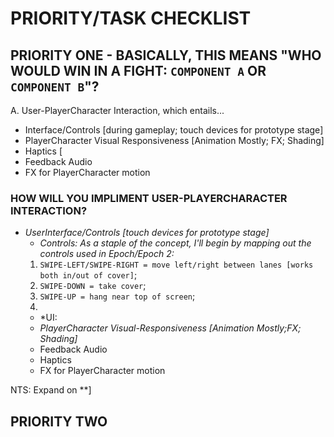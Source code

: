 # PRIORITY/TASK CHECKLIST

## PRIORITY ONE - BASICALLY, THIS MEANS "WHO WOULD WIN IN A FIGHT: `COMPONENT A` OR `COMPONENT B`"?
A. User-PlayerCharacter Interaction, which entails...
  - Interface/Controls [during gameplay; touch devices for prototype stage]
  - PlayerCharacter Visual Responsiveness [Animation Mostly; FX; Shading]
  - Haptics [
  - Feedback Audio
  - FX for PlayerCharacter motion
### HOW WILL YOU IMPLIMENT USER-PLAYERCHARACTER INTERACTION?
- *UserInterface/Controls [touch devices for prototype stage]*
  * *Controls: As a staple of the concept, I'll begin by mapping out the controls used in Epoch/Epoch 2:*
  1. `SWIPE-LEFT/SWIPE-RIGHT = move left/right between lanes [works both in/out of cover]`;
  2. `SWIPE-DOWN = take cover`;
  3. `SWIPE-UP = hang near top of screen`;
  4. 
    * *UI:
  - *PlayerCharacter Visual-Responsiveness [Animation Mostly;FX; Shading]*
  - Feedback Audio
  - Haptics
  - FX for PlayerCharacter motion

NTS: Expand on **]

## PRIORITY TWO
